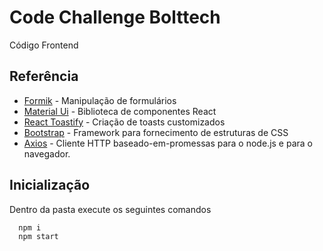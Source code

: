 
# Code Challenge Bolttech 

Código Frontend


## Referência

 - [Formik](https://axios-http.com/) - Manipulação de formulários
 - [Material Ui](https://getbootstrap.com/docs/5.2/getting-started/introduction/) - Biblioteca de componentes React
 - [React Toastify](https://fkhadra.github.io/react-toastify/introduction/) - Criação de toasts customizados
 - [Bootstrap](https://getbootstrap.com/docs/5.2/getting-started/introduction/) - Framework para fornecimento de estruturas de CSS
 - [Axios](https://axios-http.com/) - Cliente HTTP baseado-em-promessas para o node.js e para o navegador.


## Inicialização

Dentro da pasta execute os seguintes comandos

```bash
  npm i
  npm start
```


